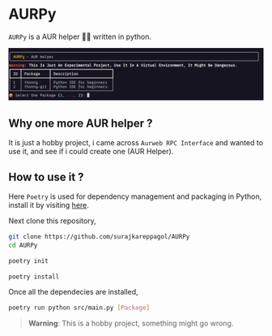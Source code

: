 # AURPy

`AURPy` is a AUR helper 👨‍🔧 written in python.

![AURPy](https://raw.githubusercontent.com/surajkareppagol/Assets/main/3%20-%20AURPy/AURPy%20A.png)

## Why one more AUR helper ?

It is just a hobby project, i came across `Aurweb RPC Interface` and wanted to use it, and see if i could create one (AUR Helper).

## How to use it ?

Here `Poetry` is used for dependency management and packaging in Python, install it by visiting  [here](https://python-poetry.org/docs/#:~:text=Poetry%20is%20a%20tool%20for,build%20your%20project%20for%20distribution.).

Next clone this repository,

```bash
git clone https://github.com/surajkareppagol/AURPy
cd AURPy
```

```bash
poetry init
```

```bash
poetry install
```

Once all the dependecies are installed,

```bash
poetry run python src/main.py [Package]
```

> **Warning**: This is a hobby project, something might go wrong.
